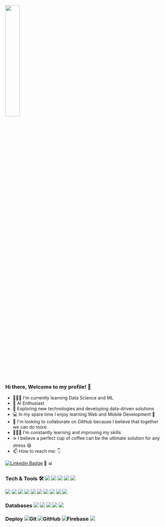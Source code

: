 <p>
  <img src="https://media.giphy.com/media/MeJgB3yMMwIaHmKD4z/giphy.gif" width="30%">


### Hi there, Welcome to my profile! 👋
-  👩🏼‍💻 I'm currently learning Data Science and ML
- 🌱 AI Enthusiast 
- 🤔 Exploring new technologies and developing data-driven solutions
- 💻 In my spare time I enjoy learning Web and Mobile Development 📱
- 👯 I'm looking to collaborate on GitHub because I believe that together we can do more
- 👩🏼‍🏫 I'm constantly learning and improving my skills
- ☕ I believe a perfect cup of coffee can be the ultimate solution for any stress 😄
- 📫 How to reach me: 👇 

[![Linkedin Badge](https://img.shields.io/badge/-LinkedIn-blue?style=flat-square&logo=Linkedin&logoColor=white&link=https://www.linkedin.com/in/janeci-leoni-dewes-672975115/)](https://www.linkedin.com/in/janeci-leoni-dewes-672975115/)  :snake:  :bar_chart:

### Tech & Tools 🛠  ![](https://img.shields.io/badge/-Python-3776AB?logo=python&logoColor=white&style=flat)   ![](https://img.shields.io/badge/-Jupyter-F37626?logo=jupyter&logoColor=white&style=flat) ![](https://img.shields.io/badge/-R-276DC3?logo=r&logoColor=white&style=flat) ![](https://img.shields.io/badge/-ApacheSpark-E25A1C?logo=apache-spark&logoColor=white&style=flat) ![](https://img.shields.io/badge/-HTML5-E34F26?logo=html5&logoColor=white&style=flat) 
![](https://img.shields.io/badge/-CSS3-1572B6?logo=css3&logoColor=white&style=flat)  ![](https://img.shields.io/badge/-JavaScript-F7DF1E?logo=javascript&logoColor=white&style=flat)  ![](https://img.shields.io/badge/-React-61DAFB?logo=react&logoColor=white&style=flat) ![](https://img.shields.io/badge/-Bootstrap-7952B3?logo=bootstrap&logoColor=white&style=flat) ![](https://img.shields.io/badge/-Android-3DDC84?logo=android&logoColor=white&style=flat) ![](https://img.shields.io/badge/-PowerBI-F2C811?logo=power-bi&logoColor=white&style=flat) ![](https://img.shields.io/badge/-D3.js-F9A03C?logo=d3.js&logoColor=white&style=flat) 
![](https://img.shields.io/badge/-VSCode-007ACC?logo=visual-studio-code&logoColor=white&style=flat) ![](https://img.shields.io/badge/-MicrosoftAzure-0089D6?logo=microsoft-azure&logoColor=white&style=flat) ![](https://img.shields.io/badge/-Linux-FCC624?logo=linux&logoColor=white&style=flat) 


### Databases  ![](https://img.shields.io/badge/-MySQL-4479A1?logo=mysql&logoColor=white&style=flat)  ![](https://img.shields.io/badge/-MongoDB-47A248?logo=mongodb&logoColor=white&style=flat) ![](https://img.shields.io/badge/-IMBdb2-054ADA?logo=ibm&logoColor=white&style=flat) ![](https://img.shields.io/badge/-PostgreSQL-336791?logo=postgresql&logoColor=white&style=flat) ![](https://img.shields.io/badge/-MicrosoftSQLServer-CC2927?logo=microsoft-sql-server&logoColor=white&style=flat) 
### Deploy   ![Git](https://img.shields.io/badge/-Git-black?style=flat-square&logo=git) ![GitHub](https://img.shields.io/badge/-GitHub-181717?style=flat-square&logo=github) ![Firebase](https://img.shields.io/badge/-Firebase-181717?style=flat-square&logo=firebase) ![](https://img.shields.io/badge/-AWS-232F3E?logo=amazon-aws&logoColor=white&style=flat)


